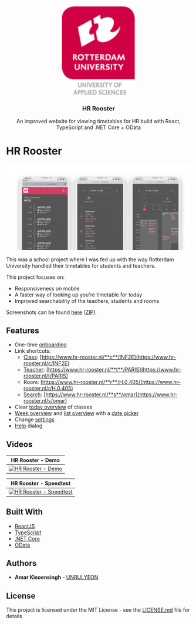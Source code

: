 <!-- PROJECT LOGO -->
<p align="center">
  <a href="https://github.com/UNRULYEON/hr-rooster">
    <img src="https://github.com/UNRULYEON/hr-rooster/blob/master/src/img/svg/hr-logo-english.svg" alt="Logo" width="200">
  </a>

  <h3 align="center">HR Rooster</h3>
  <p align="center">
    An improved website for viewing timetables for HR build with React, TypeScript and .NET Core + OData
  </p>
</p>

# HR Rooster

![Homepage](https://github.com/UNRULYEON/hr-rooster/blob/master/screenshots/homepage.jpg?raw=true "Homepage")

This was a school project where I was fed up with the way Rotterdam University handled their timetables for students and teachers.

This project focuses on:

* Responsiveness on mobile
* A faster way of looking up you're timetable for today
* Improved searchability of the teachers, students and rooms

Screenshots can be found [here](https://github.com/UNRULYEON/hr-rooster/blob/master/screenshots) ([ZIP](https://github.com/UNRULYEON/hr-rooster/blob/master/screenshots/hr-rooster-screenshots.zip)).

## Features

* One-time [onboarding](https://github.com/UNRULYEON/hr-rooster/blob/master/screenshots/Onboarding)
* Link shortcuts:
  * [Class](https://github.com/UNRULYEON/hr-rooster/blob/master/screenshots/Today%20view): [https://www.hr-rooster.nl/**c**/INF2E](https://www.hr-rooster.nl/c/INF2E)
  * [Teacher](https://github.com/UNRULYEON/hr-rooster/blob/master/screenshots/Teacher%20view): [https://www.hr-rooster.nl/**t**/PARIS](https://www.hr-rooster.nl/t/PARIS)
  * Room: [https://www.hr-rooster.nl/**r**/H.0.405](https://www.hr-rooster.nl/r/H.0.405)
  * [Search](https://github.com/UNRULYEON/hr-rooster/blob/master/screenshots/Search): [https://www.hr-rooster.nl/**s**/omar](https://www.hr-rooster.nl/s/omar)
* Clear [today overview](https://github.com/UNRULYEON/hr-rooster/blob/master/screenshots/Today%20view) of classes
* [Week overview](https://github.com/UNRULYEON/hr-rooster/blob/master/screenshots/Week%20view) and [list overview](https://github.com/UNRULYEON/hr-rooster/blob/master/screenshots/List%20view) with a [date picker](https://github.com/UNRULYEON/hr-rooster/blob/master/screenshots/Date%20picker)
* Change [settings](https://github.com/UNRULYEON/hr-rooster/blob/master/screenshots/Settings)
* [Help](https://github.com/UNRULYEON/hr-rooster/blob/master/screenshots/Help) dialog

## Videos

|HR Rooster - Demo|
|-----|
|[![HR Rooster - Demo](https://img.youtube.com/vi/ANE_jF7D1zQ/0.jpg)](https://www.youtube.com/watch?v=ANE_jF7D1zQ "HR Rooster - Demo")|

|HR Rooster - Speedtest|
|-----|
|[![HR Rooster - Speedtest](https://img.youtube.com/vi/yWFDX_G6Kz8/0.jpg)](https://www.youtube.com/watch?v=yWFDX_G6Kz8 "HR Rooster - Speedtest")|

## Built With

* [ReactJS](https://reactjs.org)
* [TypeScript](https://www.typescriptlang.org)
* [.NET Core](https://dotnet.microsoft.com/)
* [OData](https://www.odata.org/)

<!-- AUTHORS -->
## Authors

* **Amar Kisoensingh**  - [UNRULYEON](https://github.com/UNRULYEON)

<!-- License -->
## License

This project is licensed under the MIT License - see the [LICENSE.md](https://github.com/UNRULYEON/hr-rooster/blob/master/LICENSE) file for details
